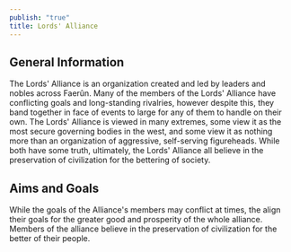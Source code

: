 ```yaml
---
publish: "true"
title: Lords' Alliance
---
```

## General Information
The Lords' Alliance is an organization created and led by leaders and nobles across Faerûn. Many of the members of the Lords' Alliance have conflicting goals and long-standing rivalries, however despite this, they band together in face of events to large for any of them to handle on their own. The Lords' Alliance is viewed in many extremes, some view it as the most secure governing bodies in the west, and some view it as nothing more than an organization of aggressive, self-serving figureheads. While both have some truth, ultimately, the Lords' Alliance all believe in the preservation of civilization for the bettering of society.

## Aims and Goals
While the goals of the Alliance's members may conflict at times, the align their goals for the greater good and prosperity of the whole alliance. Members of the alliance believe in the preservation of civilization for the better of their people.